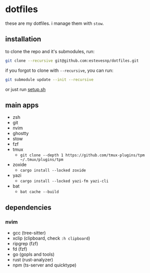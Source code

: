 # dotfiles

these are my dotfiles. i manage them with `stow`.

## installation

to clone the repo and it's submodules, run:

```sh
git clone --recursive git@github.com:estevesnp/dotfiles.git
```

if you forgot to clone with `--recursive`, you can run:

```sh
git submodule update --init --recursive
```

or just run [setup.sh](./setup.sh)

## main apps

- zsh
- git
- nvim
- ghostty
- stow
- fzf
- tmux
  - `git clone --depth 1 https://github.com/tmux-plugins/tpm ~/.tmux/plugins/tpm`
- zoxide
  - `cargo install --locked zoxide`
- yazi
  - `cargo install --locked yazi-fm yazi-cli`
- bat
  - `bat cache --build`

## dependencies

### nvim

- gcc (tree-sitter)
- xclip (clipboard, check `:h clipboard`)
- ripgrep (fzf)
- fd (fzf)
- go (gopls and tools)
- rust (rust-analyzer)
- npm (ts-server and quicktype)
